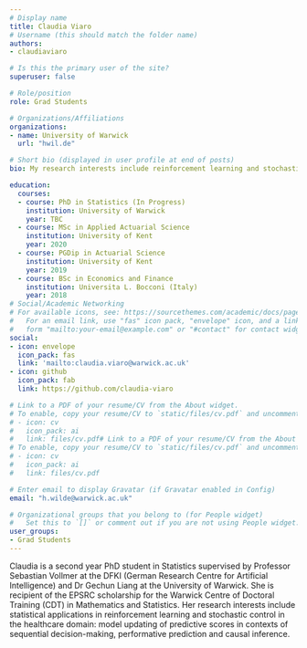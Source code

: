 ```yaml
---
# Display name
title: Claudia Viaro
# Username (this should match the folder name)
authors:
- claudiaviaro

# Is this the primary user of the site?
superuser: false

# Role/position
role: Grad Students

# Organizations/Affiliations
organizations:
- name: University of Warwick
  url: "hwil.de"

# Short bio (displayed in user profile at end of posts)
bio: My research interests include reinforcement learning and stochastic control in the healthcare domain - model updating of predictive scores in contexts of sequential decision-making, performative prediction and causal inference.

education:
  courses:
  - course: PhD in Statistics (In Progress)
    institution: University of Warwick
    year: TBC
  - course: MSc in Applied Actuarial Science
    institution: University of Kent
    year: 2020
  - course: PGDip in Actuarial Science
    institution: University of Kent
    year: 2019
  - course: BSc in Economics and Finance
    institution: Universita L. Bocconi (Italy)
    year: 2018
# Social/Academic Networking
# For available icons, see: https://sourcethemes.com/academic/docs/page-builder/#icons
#   For an email link, use "fas" icon pack, "envelope" icon, and a link in the
#   form "mailto:your-email@example.com" or "#contact" for contact widget.
social:
- icon: envelope
  icon_pack: fas
  link: 'mailto:claudia.viaro@warwick.ac.uk'
- icon: github
  icon_pack: fab
  link: https://github.com/claudia-viaro

# Link to a PDF of your resume/CV from the About widget.
# To enable, copy your resume/CV to `static/files/cv.pdf` and uncomment the lines below.
# - icon: cv
#   icon_pack: ai
#   link: files/cv.pdf# Link to a PDF of your resume/CV from the About widget.
# To enable, copy your resume/CV to `static/files/cv.pdf` and uncomment the lines below.
# - icon: cv
#   icon_pack: ai
#   link: files/cv.pdf

# Enter email to display Gravatar (if Gravatar enabled in Config)
email: "h.wilde@warwick.ac.uk"

# Organizational groups that you belong to (for People widget)
#   Set this to `[]` or comment out if you are not using People widget.
user_groups:
- Grad Students
---
```


Claudia is a second year PhD student in Statistics supervised by Professor Sebastian Vollmer at the DFKI (German Research Centre for Artificial Intelligence) and Dr Gechun Liang at the University of Warwick. She is recipient of the EPSRC scholarship for the Warwick Centre of Doctoral Training (CDT) in Mathematics and Statistics.
Her research interests include statistical applications in reinforcement learning and stochastic control in the healthcare domain: model updating of predictive scores in contexts of sequential decision-making, performative prediction and causal inference. 